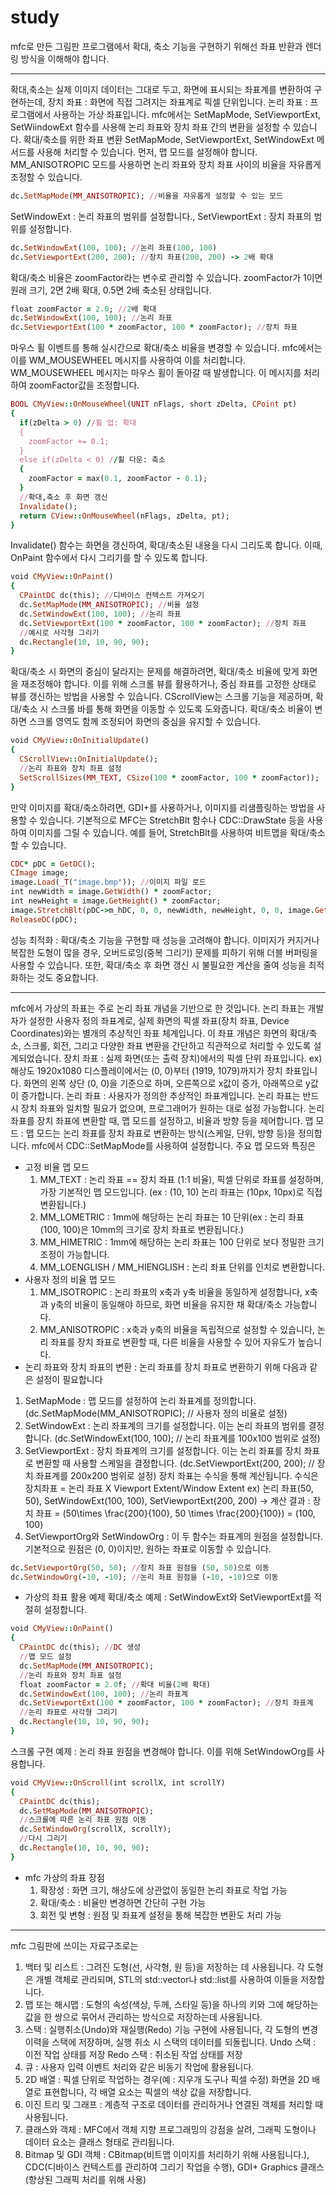 # study
mfc로 만든 그림판 프로그램에서 확대, 축소 기능을 구현하기 위해선 좌표 반환과 렌더링 방식을 이해해야 합니다.

---------------------------
확대,축소는 실제 이미지 데이터는 그대로 두고, 화면에 표시되는 좌표계를 변환하여 구현하는데,
장치 좌표 : 화면에 직접 그려지는 좌표계로 픽셀 단위입니다.
논리 좌표 : 프로그램에서 사용하는 가상 좌표입니다.
mfc에서는 SetMapMode, SetViewportExt, SetWiindowExt 함수를 사용해 논리 좌표와 장치 좌표 간의 변환을 설정할 수 있습니다.
확대/축소를 위한 좌표 변환
SetMapMode, SetViewportExt, SetWindowExt 메서드를 사용해 처리할 수 있습니다.
먼저, 맵 모드를 설정해야 합니다. MM_ANISOTROPIC 모드를 사용하면 논리 좌표와 장치 좌표 사이의 비율을 자유롭게 조정할 수 있습니다.
``` ruby
dc.SetMapMode(MM_ANISOTROPIC); //비율을 자유롭게 설정할 수 있는 모드
```
SetWindowExt : 논리 좌표의 범위를 설정합니다., SetViewportExt : 장치 좌표의 범위를 설정합니다.
``` ruby
dc.SetWindowExt(100, 100); //논리 좌표(100, 100)
dc.SetViewportExt(200, 200); //장치 좌표(200, 200) -> 2배 확대
```
확대/축소 비율은 zoomFactor라는 변수로 관리할 수 있습니다. zoomFactor가 1이면 원래 크기, 2면 2배 확대, 0.5면 2배 축소된 상태입니다.
``` ruby
float zoomFactor = 2.0; //2배 확대
dc.SetWindowExt(100, 100); //논리 좌표
dc.SetViewportExt(100 * zoomFactor, 100 * zoomFactor); //장치 좌표
```
마우스 휠 이벤트를 통해 실시간으로 확대/축소 비율을 변경할 수 있습니다. mfc에서는 이를 WM_MOUSEWHEEL 메시지를 사용하여 이를 처리합니다.
WM_MOUSEWHEEL 메시지는 마우스 휠이 돌아갈 때 발생합니다. 이 메시지를 처리하여 zoomFactor값을 조정합니다.
``` ruby
BOOL CMyView::OnMouseWheel(UNIT nFlags, short zDelta, CPoint pt)
{
  if(zDelta > 0) //휠 업: 확대
  {
    zoomFactor += 0.1;
  }
  else if(zDelta < 0) //휠 다운: 축소
  {
    zoomFactor = max(0.1, zoomFactor - 0.1);
  }
  //확대,축소 후 화면 갱신
  Invalidate();
  return CView::OnMouseWheel(nFlags, zDelta, pt);
}
```
Invalidate() 함수는 화면을 갱신하여, 확대/축소된 내용을 다시 그리도록 합니다. 이때, OnPaint 함수에서 다시 그리기를 할 수 있도록 합니다.
``` ruby
void CMyView::OnPaint()
{
  CPaintDC dc(this); //디바이스 컨텍스트 가져오기
  dc.SetMapMode(MM_ANISOTROPIC); //비율 설정
  dc.SetWindowExt(100, 100); //논리 좌표
  dc.SetViewportExt(100 * zoomFactor, 100 * zoomFactor); //장치 좌표
  //예시로 사각형 그리기
  dc.Rectangle(10, 10, 90, 90);
}
```
확대/축소 시 화면의 중심이 달라지는 문제를 해결하려면, 확대/축소 비율에 맞게 화면을 재조정해야 합니다. 이를 위해 스크롤 뷰를 활용하거나, 중심 좌표를 고정한 상태로 뷰를 갱신하는 방법을 사용할 수 있습니다.
CScrollView는 스크롤 기능을 제공하며, 확대/축소 시 스크롤 바를 통해 화면을 이동할 수 있도록 도와줍니다. 확대/축소 비율이 변하면 스크롤 영역도 함께 조정되어 화면의 중심을 유지할 수 있습니다.
``` ruby
void CMyView::OnInitialUpdate()
{
  CScrollView::OnInitialUpdate();
  //논리 좌표와 장치 좌표 설정
  SetScrollSizes(MM_TEXT, CSize(100 * zoomFactor, 100 * zoomFactor));
}
```
만약 이미지를 확대/축소하려면, GDI+를 사용하거나, 이미지를 리샘플링하는 방법을 사용할 수 있습니다. 기본적으로 MFC는 StretchBlt 함수나 CDC::DrawState 등을 사용하여 이미지를 그릴 수 있습니다.
예를 들어, StretchBlt를 사용하여 비트맵을 확대/축소할 수 있습니다.
``` ruby
CDC* pDC = GetDC();
CImage image;
image.Load(_T("image.bmp")); //이미지 파일 로드
int newWidth = image.GetWidth() * zoomFactor;
int newHeight = image.GetHeight() * zoomFactor;
image.StretchBlt(pDC->m_hDC, 0, 0, newWidth, newHeight, 0, 0, image.GetWidth(), image.GetHeight(), SRCCOPY);
ReleaseDC(pDC);
```
성능 최적화 : 확대/축소 기능을 구현할 때 성능을 고려해야 합니다. 이미지가 커지거나 복잡한 도형이 많을 경우, 오버드로잉(중복 그리기) 문제를 피하기 위해 더블 버퍼링을 사용할 수 있습니다. 또한, 확대/축소 후 화면 갱신 시 불필요한 계산을 줄여 성능을 최적화하는 것도 중요합니다.

-----------------------
mfc에서 가상의 좌표는 주로 논리 좌표 개념을 기반으로 한 것입니다. 논리 좌표는 개발자가 설정한 사용자 정의 좌표계로, 실제 화면의 픽셀 좌표(장치 좌표, Device Coordinates)와는 별개의 추상적인 좌표 체계입니다.
이 좌표 개념은 화면의 확대/축소, 스크롤, 회전, 그리고 다양한 좌표 변환을 간단하고 직관적으로 처리할 수 있도록 설계되었습니다.
장치 좌표 : 실제 화면(또는 출력 장치)에서의 픽셀 단위 좌표입니다.
ex) 해상도 1920x1080 디스플레이에서는 (0, 0)부터 (1919, 1079)까지가 장치 좌표입니다.
화면의 왼쪽 상단 (0, 0)을 기준으로 하며, 오른쪽으로 x값이 증가, 아래쪽으로 y값이 증가합니다.
논리 좌표 : 사용자가 정의한 추상적인 좌표계입니다.
논리 좌표는 반드시 장치 좌표와 일치할 필요가 없으며, 프로그래머가 원하는 대로 설정 가능합니다.
논리 좌표를 장치 좌표에 변환할 때, 맵 모드를 설정하고, 비율과 방향 등을 제어합니다.
맵 모드 : 맵 모드는 논리 좌표를 장치 좌표로 변환하는 방식(스케일, 단위, 방향 등)을 정의합니다. mfc에서 CDC::SetMapMode를 사용하여 설정합니다. 주요 맵 모드와 특징은
* 고정 비율 맵 모드
  1. MM_TEXT : 논리 좌표 == 장치 좌표 (1:1 비율), 픽셀 단위로 좌표를 설정하며, 가장 기본적인 맵 모드입니다. (ex : (10, 10) 논리 좌표는 (10px, 10px)로 직접 변환됩니다.)
  2. MM_LOMETRIC : 1mm에 해당하는 논리 좌표는 10 단위(ex : 논리 좌표 (100, 100)은 10mm의 크기로 장치 좌표로 변환됩니다.)
  3. MM_HIMETRIC : 1mm에 해당하는 논리 좌표는 100 단위로 보다 정밀한 크기 조정이 가능합니다.
  4. MM_LOENGLISH / MM_HIENGLISH : 논리 좌표 단위를 인치로 변환합니다.
* 사용자 정의 비율 맵 모드
  1. MM_ISOTROPIC : 논리 좌표의 x축과 y축 비율을 동일하게 설정합니다, x축과 y축의 비율이 동일해야 하므로, 화면 비율을 유지한 채 확대/축소 가능합니다.
  2. MM_ANISOTROPIC : x축과 y축의 비율을 독립적으로 설정할 수 있습니다, 논리 좌표를 장치 좌표로 변환할 때, 다른 비율을 사용할 수 있어 자유도가 높습니다.
* 논리 좌표와 장치 좌표의 변환 : 논리 좌표를 장치 좌표로 변환하기 위해 다음과 같은 설정이 필요합니다
1. SetMapMode : 맵 모드를 설정하여 논리 좌표계를 정의합니다. (dc.SetMapMode(MM_ANISOTROPIC); // 사용자 정의 비율로 설정)
2. SetWindowExt : 논리 좌표계의 크기를 설정합니다. 이는 논리 좌표의 범위를 결정합니다. (dc.SetWindowExt(100, 100); // 논리 좌표계를 100x100 범위로 설정)
3. SetViewportExt : 장치 좌표계의 크기를 설정합니다. 이는 논리 좌표를 장치 좌표로 변환할 때 사용할 스케일을 결정합니다. (dc.SetViewportExt(200, 200); // 장치 좌표계를 200x200 범위로 설정)
장치 좌표는 수식을 통해 계산됩니다. 수식은 장치좌표 = 논리 좌표 X Viewport Extent/Window Extent
ex) 논리 좌표(50, 50), SetWindowExt(100, 100), SetViewportExt(200, 200) -> 계산 결과 : 장치 좌표 = (50\times \frac{200}{100}, 50 \times \frac{200}{100}) = (100, 100)
4. SetViewportOrg와 SetWindowOrg : 이 두 함수는 좌표계의 원점을 설정합니다. 기본적으로 원점은 (0, 0)이지만, 원하는 좌표로 이동할 수 있습니다.
``` ruby
dc.SetViewportOrg(50, 50); //장치 좌표 원점을 (50, 50)으로 이동
dc.SetWindowOrg(-10, -10); //논리 좌표 원점을 (-10, -10)으로 이동
```
* 가상의 좌표 활용 예제
확대/축소 예제 : SetWindowExt와 SetViewportExt를 적절히 설정합니다.
``` ruby
void CMyView::OnPaint()
{
  CPaintDC dc(this); //DC 생성
  //맵 모드 설정
  dc.SetMapMode(MM_ANISOTROPIC);
  //논리 좌표와 장치 좌표 설정
  float zoomFactor = 2.0f; //확대 비율(2배 확대)
  dc.SetWindowExt(100, 100); //논리 좌표계
  dc.SetViewportExt(100 * zoomFactor, 100 * zoomFactor); //장치 좌표계
  //논리 좌표로 사각형 그리기
  dc.Rectangle(10, 10, 90, 90);
}
```
스크롤 구현 예제 : 논리 좌표 원점을 변경해야 합니다. 이를 위해 SetWindowOrg를 사용합니다.
``` ruby
void CMyView::OnScroll(int scrollX, int scrollY)
{
  CPaintDC dc(this);
  dc.SetMapMode(MM_ANISOTROPIC);
  //스크롤에 따른 논리 좌표 원점 이동
  dc.SetWindowOrg(scrollX, scrollY);
  //다시 그리기
  dc.Rectangle(10, 10, 90, 90);
}
```
* mfc 가상의 좌표 장점
  1. 확장성 : 화면 크기, 해상도에 상관없이 동일한 논리 좌표로 작업 가능
  2. 확대/축소 : 비율만 변경하면 간단히 구현 가능
  3. 회전 및 변형 : 원점 및 좌표계 설정을 통해 복잡한 변환도 처리 가능

----------------
mfc 그림판에 쓰이는 자료구조로는
1. 백터 및 리스트 : 그려진 도형(선, 사각형, 원 등)을 저장하는 데 사용됩니다. 각 도형은 개별 객체로 관리되며, STL의 std::vector나 std::list를 사용하여 이들을 저장합니다.
2. 맵 또는 해시맵 : 도형의 속성(색상, 두께, 스타일 등)을 하나의 키와 그에 해당하는 값을 한 쌍으로 묶어서 관리하는 방식으로 저장하는데 사용됩니다.
3. 스택 : 실행취소(Undo)와 재실행(Redo) 기능 구현에 사용됩니다, 각 도형의 변경 이력을 스택에 저장하며, 실행 취소 시 스택의 데이터를 되돌립니다. Undo 스택 : 이전 작업 상태를 저장 Redo 스택 : 취소된 작업 상태를 저장
4. 큐 : 사용자 입력 이벤트 처리와 같은 비동기 작업에 활용됩니다.
5. 2D 배열 : 픽셀 단위로 작업하는 경우(예 : 지우개 도구나 픽셀 수정) 화면을 2D 배열로 표현합니다, 각 배열 요소는 픽셀의 색상 값을 저장합니다.
6. 이진 트리 및 그래프 : 계층적 구조로 데이터를 관리하거나 연결된 객체를 처리할 때 사용됩니다.
7. 클래스와 객체 : MFC에서 객체 지향 프로그래밍의 강점을 살려, 그래픽 도형이나 데이터 요소는 클래스 형태로 관리됩니다.
8. Bitmap 및 GDI 객체 : CBitmap(비트맵 이미지를 처리하기 위해 사용됩니다.), CDC(디바이스 컨텍스트를 관리하여 그리기 작업을 수행), GDI+ Graphics 클래스(향상된 그래픽 처리를 위해 사용) 
